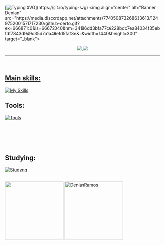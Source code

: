 
[![Typing SVG](https://readme-typing-svg.demolab.com?font=Jet+Brains+Mono&weight=480&size=24&duration=4500&pause=1000&color=F7F7F7&random=false&width=580&lines=Hi%2C+I+am+Denian%2C+your+full-stack+devolper.)](https://git.io/typing-svg)
<img align="center" alt="Banner Denian" src="https://media.discordapp.net/attachments/774050873268633613/1249752001571717230/github-certo.gif?ex=666871c0&is=66672040&hm=34186dd3bfa77c6228bdc7ea84034f35ebfdf7843d949c35d7a1a46efd5faf3e&=&width=1440&height=300" target="_blank">


<div align="center">  
<a href="https://www.instagram.com/denianxdd/" target="_blank"><img src="https://img.shields.io/badge/-Instagram-EC2E2C?style=for-the-badge&logo=instagram&logoColor=white"</a>
<a href="https://www.linkedin.com/in/denian-soares-ramos/" target="_blank"><img src="https://img.shields.io/badge/-LinkedIn-0961B8?style=for-the-badge&logo=linkedin&logoColor=white"</a>
</div>

---
<br/>
  
## Main skills:
[![My Skills](https://skillicons.dev/icons?i=ts,dotnet,cs,java,py,js,html,css,spring,bootstrap)](https://skillicons.dev)

## Tools:
[![Tools](https://skillicons.dev/icons?i=vscode,visualstudio,git,windows,linux,ae,rider,figma,ps,pr,powershell)](https://skillicons.dev)
</br>
<br>
</br>

<br>
</br>

## Studying:
[![Studyng](https://skillicons.dev/icons?i=rust,azure,gcp,go,linux,lua,vue,mysql)](https://skillicons.dev)

<br/>

<div align="left">
  <img height=190 align="center" src="https://github-readme-stats.vercel.app/api/top-langs?username=DenianRamos&theme=gotham&layout=compact&langs_count=8&card_width=320" />
  <img height="190" align="center" src="https://github-readme-streak-stats.herokuapp.com/?user=DenianRamos&theme=gotham&hide_border=false" alt="DenianRamos">
</div>

<br/>

<!-- <img width=100% src="https://capsule-render.vercel.app/api?type=waving&color=008036&height=120&section=footer"/> -->
